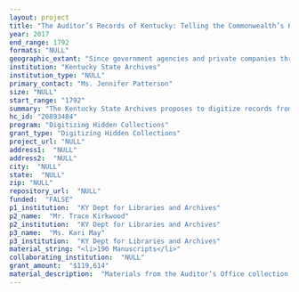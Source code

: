 ```yaml
--- 
layout: project 
title: "The Auditor’s Records of Kentucky: Telling the Commonwealth’s History through Reports Made to the Auditor of Public Accounts"
year: 2017
end_range: 1792
formats: "NULL"
geographic_extant: "Since government agencies and private companies throughout the state were required to report their activities to the Auditor of Public Accounts, this collection represents all 120 counties in Kentucky. In addition, various land-related records represent residents of Virginia and other adjacent states."
institution: "Kentucky State Archives"
institution_type: "NULL"
primary_contact: "Ms. Jennifer Patterson"
size: "NULL"
start_range: "1792"
summary: "The Kentucky State Archives proposes to digitize records from the Office of the Auditor of Public Accounts, also known as the Auditor’s Office. Over the course of 24 months, we will digitize 63 sets of bound volumes and loose documents, create appropriate metadata, and preserve and provide online public access to the digital surrogates using our digital preservation system Preservica. This collection documents the development of Kentucky government, infrastructure, and industry from 1792-1935, and will provide scholars and researchers with the opportunity to research topics such as river navigation, railroads, turnpikes, banks, corporations, distilled spirits, military papers, taxation, and land records. These records tell a comprehensive story of Kentucky’s history through reports made to the Auditor’s Office by state and local government agencies, institutions, and corporations."
hc_id: "26893484"
program: "Digitizing Hidden Collections"
grant_type: "Digitizing Hidden Collections"
project_url: "NULL"
address1:  "NULL"
address2:  "NULL"
city:  "NULL"
state:  "NULL"
zip: "NULL"
repository_url:  "NULL"
funded:  "FALSE"
p1_institution:  "KY Dept for Libraries and Archives"
p2_name:  "Mr. Trace Kirkwood"
p2_institution:  "KY Dept for Libraries and Archives"
p3_name:  "Ms. Kari May"
p3_institution:  "KY Dept for Libraries and Archives"
material_string: "<li>190 Manuscripts</li>"
collaborating_institution:  "NULL"
grant_amount:  "$119,614"
material_description:  "Materials from the Auditor’s Office collection present a detailed cross-section of functions of state and local government agencies, professional activities and geographical stations of residents, and the growth of private industry in the Commonwealth. Access to this collection will allow researchers to trace the development and expansion of transportation, business, land ownership, military funding, and buildings and institutions throughout Kentucky’s history: • Transportation (1831-1898): document funds allocated for development of Kentucky roads and railways, and subsequent taxes. Includes reports and correspondence of historic railroad companies and turnpikes detailing the value of railroads, turnpikes, and equipment. River navigation records include toll books, river lock ledgers, and correspondence. • Business (1839-1923): corporation journals and ledgers, reports on volumse and taxable values of distilled spirits, withdrawn inventory of distilled spirits, taxes on professional licenses, correspondence regarding insurance policy and licensure, and bank records. • Land Ownership (1792-1869): series of settlers’ taxation books, land sold for taxes, receipts for cash returned on land, and tax warrants. Contains “Negro lists” and “negro fund.” • Military (1843-1887): cashbooks, State Guard ledgers, militia lists, and other records. • Institutions (1841-1920): Institute for the Blind correspondence, account ledgers for charitable institutions across the Commonwealth, and penitentiary correspondence. • State Government (1816-1935): government spending including internal improvement books, journals, Capitol building bill, legislative appropriation/session ledgers, and Sinking Fund correspondence. • Local Government (1827-1929): warrants for expenditures of county officials, includes entries for sheriff, jailer, trustee of the jury fund; miscellaneous entries for \"conveyance of lunatics\" and \"conveyance of convicts.\""
---
```

